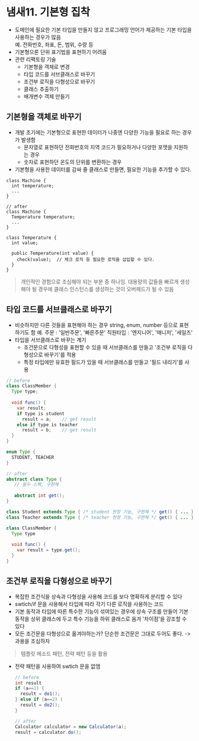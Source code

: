 # 냄새11. 기본형 집착

-   도메인에 필요한 기본 타입을 만들지 않고 프로그래밍 언어가 제공하는 기본 타입을 사용하는 경우가 많음  
    예. 전화번호, 좌표, 돈, 범위, 수량 등
-   기본형으론 단위 표기법을 표현하기 어려움
-   관련 리팩토링 기술
    -   기본형을 객체로 변경
    -   타입 코드를 서브클래스로 바꾸기
    -   조건부 로직을 다형성으로 바꾸기
    -   클래스 추출하기
    -   배개변수 객체 만들기

## 기본형을 객체로 바꾸기

-   개발 초기에는 기본형으로 표현한 데이터가 나중엔 다양한 기능을 필요로 하는 경우가 발생함
    -   문자열로 표현하던 전화번호의 지역 코드가 필요하거나 다양한 포맷을 지원하는 경우
    -   숫자로 표현하던 온도의 단위를 변환하는 경우
-   기본형을 사용한 데이터를 감싸 줄 클래스로 만들면, 필요한 기능을 추가할 수 있다.

```
class Machine {
  int temperature;
  ...
}

// after
class Machine {
  Temperature temperature;
  ...
}

class Temperature {
  int value;

  public Temperature(int value) {
    check(value);  // 체크 로직 등 필요한 로직을 삽입할 수 있다.
  }
}
```

> 개인적인 경험으로 조심해야 되는 부분 중 하나임. 대용량의 값들을 빠르게 생성해야 될 경우에 클래스 인스턴스를 생성하는 것이 오버헤드가 될 수 있음

## 타입 코드를 서브클래스로 바꾸기

* 비슷하지만 다른 것들을 표현해야 하는 경우 string, enum, number 등으로 표현하기도 함
  예. 주문 : '일반주문', '빠른주문'    직원타입 : '엔지니어', '매니저', '세일즈'
* 타입을 서브클래스로 바꾸는 계기
  * 조건문으로 다형성을 표현할 수 있을 때 서브클래스를 만들고 '조건부 로직을 다형성으로 바꾸기'를 적용
  * 특정 타입에만 유효한 필드가 있을 때 서브클래스를 만들고 '필드 내리기'를 사용

```java
// before
class ClassMember {
  Type type;
  
  void func() {
    var result;
    if type is student
      result = a;    // get result
    else if type is teacher
      result = b;    // get result
  }
}

enum Type {
  STUDENT, TEACHER
}

// after
abstract class Type {
   // 필수 스펙, 구현체
   
   abstract int get();
}

class Student extends Type { /* student 한정 기능, 구현체 */ get() { ... } }
class Teacher extends Type { /* teacher 한정 기능, 구현체 */ get() { ... } }

class ClassMember {
  Type type
  
  void func() {
    var result = type.get();
  }
}
```

## 조건부 로직을 다형성으로 바꾸기

* 복잡한 조건식을 상속과 다형성을 사용해 코드를 보다 명확하게 분리할 수 있다
* swtich/if 문을 사용해서 타입에 따라 각기 다른 로직을 사용하는 코드
* 기본 동작과 타입에 따른 특수한 기능이 섞여있는 경우에 상속 구조를 만들어 기본 동작을 상위 클래스에 두고 특수 기능을 하위 클래스로 옴겨 '차이점'을 강조할 수 있다
* 모든 조건문을 다형성으로 옮겨야하는가? 단순한 조건문은 그대로 두어도 좋다. -> 과용을 조심하자

> 템플릿 메소드 패턴, 전략 패턴 등을 활용

* 전략 패턴을 사용하여 swtich 문을 없앰
    ```java
    // before
    int result
    if (a==1) {
      result = do1();
    } else if (a==2) (
      result = do2();
    }
    
    // after
    Calculator calculator = new Calculator(a);
    result = calculator.do(); 
    ```
